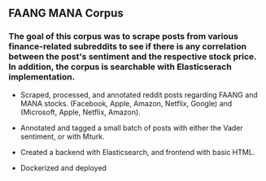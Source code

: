 ## FAANG MANA Corpus

### The goal of this corpus was to scrape posts from various finance-related subreddits to see if there is any correlation between the post's sentiment and the respective stock price. In addition, the corpus is searchable with Elasticserach implementation. 

- Scraped, processed, and annotated reddit posts regarding FAANG and MANA stocks. (Facebook, Apple, Amazon, Netflix, Google) and (Microsoft, Apple, Netflix, Amazon).

- Annotated and tagged a small batch of posts with either the Vader sentiment, or with Mturk. 

- Created a backend with Elasticsearch, and frontend with basic HTML.

- Dockerized and deployed
